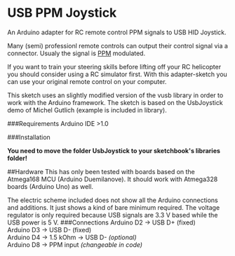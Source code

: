 # USB PPM Joystick
An Arduino adapter for RC remote control PPM signals to USB HID Joystick.

Many (semi) professionl remote controls can output their control signal via a connector. Usualy the signal is [PPM](https://en.wikipedia.org/wiki/Pulse-position_modulation) modulated.

If you want to train your steering skills before lifting off your RC helicopter you should consider using a RC simulator first. With this adapter-sketch you can use your original remote control on your computer.  

This sketch uses an slightly modified version of the vusb library in order to work with the Arduino framework.
The sketch is based on the UsbJoystick demo of Michel Gutlich (example is included in library).

###Requirements
Arduino IDE >1.0

###Installation

**You need to move the folder UsbJoystick to your sketchbook's libraries folder!**

##Hardware 
This has only been tested with boards based on the Atmega168 MCU (Arduino Duemilanove). It should work with Atmega328  boards (Arduino Uno) as well.

The electric scheme included does not show all the Arduino connections and additions. It just shows a kind of bare minimum required. The voltage regulator is only required because USB signals are 3.3 V based while the USB power is 5 V.
###Connections
Arduino D2 -> USB D+ (fixed)  
Arduino D3 -> USB D- (fixed)  
Arduino D4 -> 1.5 kOhm -> USB D- *(optional)*  
Arduino D8 -> PPM input *(changeable in code)*


